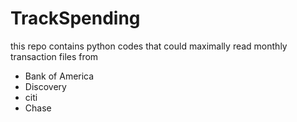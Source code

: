 # TrackSpending
this repo contains python codes that could maximally read monthly transaction files from 
- Bank of America
- Discovery
- citi
- Chase
